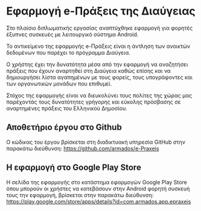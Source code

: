 # Εφαρμογή e-Πράξεις της Διαύγειας

Στο πλαίσιο διπλωματικής εργασίας αναπτύχθηκε εφαρμογή για φορητές έξυπνες συσκευές με λειτουργικό σύστημα Android.

Το αντικείμενο της εφαρμογής e-Πράξεις είναι η άντληση των ανοικτών δεδομένων που παρέχει το πρόγραμμα Διαύγεια.

Ο χρήστης έχει την δυνατότητα μέσα από την εφαρμογή να αναζητήσει πράξεις που έχουν αναρτηθεί στη Διαύγεια καθώς επίσης και να δημιουργήσει λίστα αγαπημένων με τους φορείς, τους υπογράφοντες και των οργανωτικών μονάδων που επιθυμεί.

Στόχος της εφαρμογής είναι να διευκολύνει τους πολίτες της χώρας μας παρέχοντάς τους δυνατότητες γρήγορης και εύκολης πρόσβασης σε αναρτημένες πράξεις του Ελληνικού Δημοσίου.

## Αποθετήριο έργου στο Github
Ο κώδικας του έργου βρίσκεται στη διαδικτυακή υπηρεσία GitHub στην παρακάτω διεύθυνση:
https://github.com/armados/e-Praxeis

## Η εφαρμογή στο Google Play Store
Η σελίδα της εφαρμογής στο κατάστημα εφαρμογών Google Play Store όπου μπορούν οι χρήστες να κατεβάσουν στην Android φορητή συσκευή τους την εφαρμογή, βρίσκεται στην παρακάτω διεύθυνση:
https://play.google.com/store/apps/details?id=com.armados.app.epraxeis
